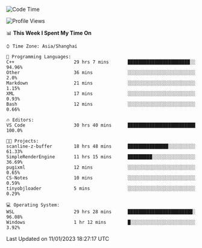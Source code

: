 <!--START_SECTION:waka-->
![Code Time](http://img.shields.io/badge/Code%20Time-580%20hrs%2029%20mins-blue)

![Profile Views](http://img.shields.io/badge/Profile%20Views-1-blue)

📊 **This Week I Spent My Time On** 

```text
⌚︎ Time Zone: Asia/Shanghai

💬 Programming Languages: 
C++                      29 hrs 7 mins       ███████████████████████░░   94.96% 
Other                    36 mins             ░░░░░░░░░░░░░░░░░░░░░░░░░   2.0% 
Markdown                 21 mins             ░░░░░░░░░░░░░░░░░░░░░░░░░   1.15% 
XML                      17 mins             ░░░░░░░░░░░░░░░░░░░░░░░░░   0.93% 
Bash                     12 mins             ░░░░░░░░░░░░░░░░░░░░░░░░░   0.66%

🔥 Editors: 
VS Code                  30 hrs 40 mins      █████████████████████████   100.0%

🐱‍💻 Projects: 
scanline-z-buffer        18 hrs 48 mins      ███████████████░░░░░░░░░░   61.33% 
SimpleRenderEngine       11 hrs 15 mins      █████████░░░░░░░░░░░░░░░░   36.69% 
pugixml                  12 mins             ░░░░░░░░░░░░░░░░░░░░░░░░░   0.65% 
CS-Notes                 10 mins             ░░░░░░░░░░░░░░░░░░░░░░░░░   0.59% 
tinyobjloader            5 mins              ░░░░░░░░░░░░░░░░░░░░░░░░░   0.29%

💻 Operating System: 
WSL                      29 hrs 28 mins      ████████████████████████░   96.08% 
Windows                  1 hr 12 mins        █░░░░░░░░░░░░░░░░░░░░░░░░   3.92%

```


 Last Updated on 11/01/2023 18:27:17 UTC
<!--END_SECTION:waka-->